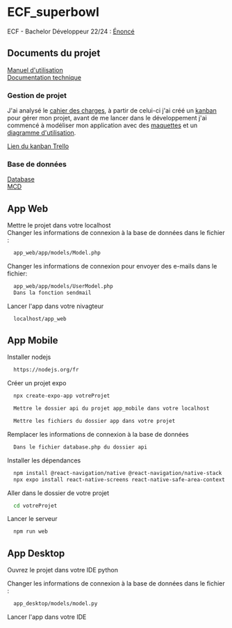 # ECF_superbowl
ECF - Bachelor Développeur 22/24 : [Énoncé](https://github.com/walidbouguerra/ECF_superbowl/blob/main/documents/cahier_des_charges.pdf) 

## Documents du projet
[Manuel d'utilisation](https://github.com/walidbouguerra/ECF_superbowl/blob/main/documents/manuel_utilisation.pdf)  
[Documentation technique](https://github.com/walidbouguerra/ECF_superbowl/blob/main/documents/documentation_technique.pdf)  

### Gestion de projet
J'ai analysé le [cahier des charges](https://github.com/walidbouguerra/ECF_superbowl/blob/main/documents/cahier_des_charges.pdf), à partir de celui-ci j'ai créé un [kanban](https://github.com/walidbouguerra/ECF_superbowl/blob/main/documents/kanban.PNG) pour gérer mon projet, avant de me lancer dans le développement j'ai commencé à modéliser mon application avec des [maquettes](https://github.com/walidbouguerra/ECF_superbowl/blob/main/documents/maquettes.pdf)  et un [diagramme d'utilisation](https://github.com/walidbouguerra/ECF_superbowl/blob/main/documents/diagramme_utilisation.pdf).    

[Lien du kanban Trello](https://trello.com/invite/b/Nkz4Af41/ATTI5d14aec00a804ecbbf9785b14dd385ffFEC99A69/ecfsuperbowl)

### Base de données 
[Database](https://github.com/walidbouguerra/ECF_superbowl/blob/main/documents/database.sql)  
[MCD](https://github.com/walidbouguerra/ECF_superbowl/blob/main/documents/database.sql)

## App Web

Mettre le projet dans votre localhost  
Changer les informations de connexion à la base de données dans le fichier :  
```bash
  app_web/app/models/Model.php
```
Changer les informations de connexion pour envoyer des e-mails dans le fichier:  
```bash
  app_web/app/models/UserModel.php
  Dans la fonction sendmail
```


Lancer l'app dans votre nivagteur

```bash
  localhost/app_web
```
## App Mobile

Installer nodejs

```bash
  https://nodejs.org/fr
```

Créer un projet expo

```bash
  npx create-expo-app votreProjet
```

```bash
  Mettre le dossier api du projet app_mobile dans votre localhost
```

```bash
  Mettre les fichiers du dossier app dans votre projet
```

Remplacer les informations de connexion à la base de données

```bash
  Dans le fichier database.php du dossier api
```

Installer les dépendances

```bash
  npm install @react-navigation/native @react-navigation/native-stack
  npx expo install react-native-screens react-native-safe-area-context
```

Aller dans le dossier de votre projet

```bash
  cd votreProjet
```

Lancer le serveur

```bash
  npm run web 
```

## App Desktop

Ouvrez le projet dans votre IDE python   

Changer les informations de connexion à la base de données dans le fichier :  
```bash
  app_desktop/models/model.py
```
Lancer l'app dans votre IDE
